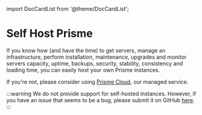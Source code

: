import DocCardList from '@theme/DocCardList';

# Self Host Prisme

If you know how (and have the time) to get servers, manage an infrastructure,
perform installation, maintenance, upgrades and monitor servers capacity,
uptime, backups, security, stability, consistency and loading time, you can easily
host your own Prisme instances.

If you're not, please consider using [Prisme Cloud](../prisme-cloud/index.md),
our managed service.

:::warning
We do not provide support for self-hosted instances. However, if you have an
issue that seems to be a bug, please submit it on GitHub [here](https://github.com/prismelabs/analytics/issues).
:::

<DocCardList />
